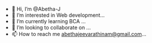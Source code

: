 - 👋 Hi, I’m @Abetha-J
- 👀 I’m interested in Web development...
- 🌱 I’m currently learning BCA ...
- 💞️ I’m looking to collaborate on ...
- 📫 How to reach me abethajeevarathinam@gmail.com...

<!---
Abetha-J/Abetha-J is a ✨ special ✨ repository because its `README.md` (this file) appears on your GitHub profile.
You can click the Preview link to take a look at your changes.
--->
